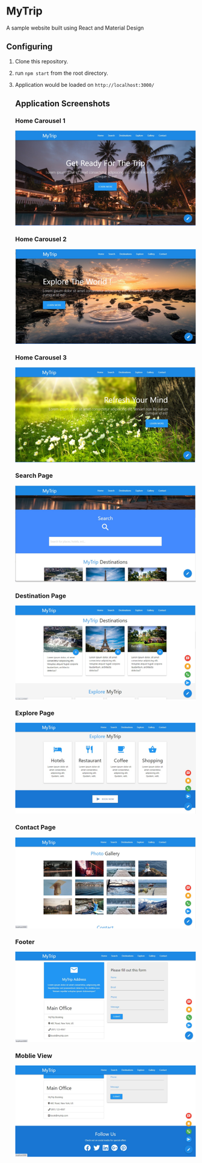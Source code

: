 # MyTrip

A sample website built using React and Material Design<br/>


## Configuring 

1. Clone this repository.

2. run `npm start` from the root directory.

3. Application would be loaded on `http://localhost:3000/`

    ## Application Screenshots

    ### Home Carousel 1
    ![Home](/images/1.jpg)

    ### Home Carousel 2
    ![Home](/images/2.jpg)

    ### Home Carousel 3
    ![Home](/images/3.jpg)

    ### Search Page
    ![Search Page](/images/4.jpg)

    ### Destination Page
    ![Destination Page](/images/5.jpg)

    ### Explore Page
    ![Explore Page](/images/6.jpg)

    ### Contact Page
    ![Contact Page](/images/7.jpg)

    ### Footer
    ![Footer](/images/8.jpg)

    ### Moblie View
    ![Mobile View](/images/9.jpg)